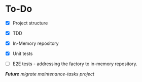 # To-Do

- [x] Project structure
- [x] TDD
- [x] In-Memory repository
- [x] Unit tests
- [ ] E2E tests - addressing the factory to in-memory repository.


_**Future** migrate maintenance-tasks project_